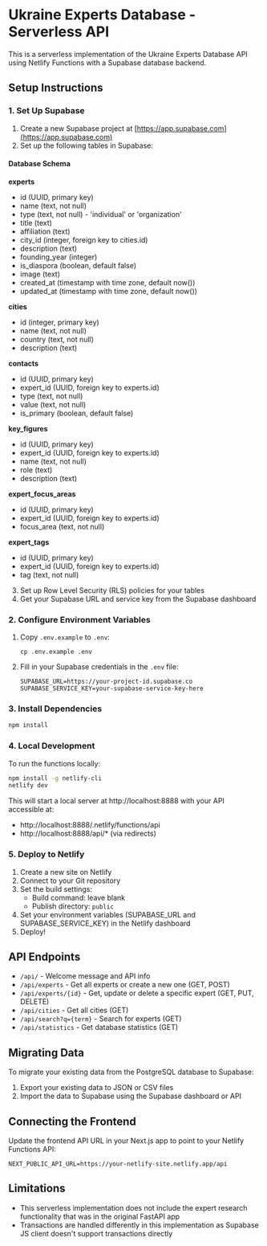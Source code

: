 # Ukraine Experts Database - Serverless API

This is a serverless implementation of the Ukraine Experts Database API using Netlify Functions with a Supabase database backend.

## Setup Instructions

### 1. Set Up Supabase 

1. Create a new Supabase project at [https://app.supabase.com](https://app.supabase.com)
2. Set up the following tables in Supabase:

#### Database Schema

**experts**
- id (UUID, primary key)
- name (text, not null)
- type (text, not null) - 'individual' or 'organization'
- title (text)
- affiliation (text)
- city_id (integer, foreign key to cities.id)
- description (text)
- founding_year (integer)
- is_diaspora (boolean, default false)
- image (text)
- created_at (timestamp with time zone, default now())
- updated_at (timestamp with time zone, default now())

**cities**
- id (integer, primary key)
- name (text, not null)
- country (text, not null)
- description (text)

**contacts**
- id (UUID, primary key)
- expert_id (UUID, foreign key to experts.id)
- type (text, not null)
- value (text, not null)
- is_primary (boolean, default false)

**key_figures**
- id (UUID, primary key)
- expert_id (UUID, foreign key to experts.id)
- name (text, not null)
- role (text)
- description (text)

**expert_focus_areas**
- id (UUID, primary key)
- expert_id (UUID, foreign key to experts.id)
- focus_area (text, not null)

**expert_tags**
- id (UUID, primary key)
- expert_id (UUID, foreign key to experts.id)
- tag (text, not null)

3. Set up Row Level Security (RLS) policies for your tables
4. Get your Supabase URL and service key from the Supabase dashboard

### 2. Configure Environment Variables

1. Copy `.env.example` to `.env`:
   ```
   cp .env.example .env
   ```

2. Fill in your Supabase credentials in the `.env` file:
   ```
   SUPABASE_URL=https://your-project-id.supabase.co
   SUPABASE_SERVICE_KEY=your-supabase-service-key-here
   ```

### 3. Install Dependencies

```bash
npm install
```

### 4. Local Development

To run the functions locally:

```bash
npm install -g netlify-cli
netlify dev
```

This will start a local server at http://localhost:8888 with your API accessible at:
- http://localhost:8888/.netlify/functions/api
- http://localhost:8888/api/* (via redirects)

### 5. Deploy to Netlify

1. Create a new site on Netlify
2. Connect to your Git repository
3. Set the build settings:
   - Build command: leave blank
   - Publish directory: `public`
4. Set your environment variables (SUPABASE_URL and SUPABASE_SERVICE_KEY) in the Netlify dashboard
5. Deploy!

## API Endpoints

- `/api/` - Welcome message and API info
- `/api/experts` - Get all experts or create a new one (GET, POST)
- `/api/experts/{id}` - Get, update or delete a specific expert (GET, PUT, DELETE)
- `/api/cities` - Get all cities (GET)
- `/api/search?q={term}` - Search for experts (GET)
- `/api/statistics` - Get database statistics (GET)

## Migrating Data

To migrate your existing data from the PostgreSQL database to Supabase:

1. Export your existing data to JSON or CSV files
2. Import the data to Supabase using the Supabase dashboard or API

## Connecting the Frontend

Update the frontend API URL in your Next.js app to point to your Netlify Functions API:

```
NEXT_PUBLIC_API_URL=https://your-netlify-site.netlify.app/api
```

## Limitations

- This serverless implementation does not include the expert research functionality that was in the original FastAPI app
- Transactions are handled differently in this implementation as Supabase JS client doesn't support transactions directly
